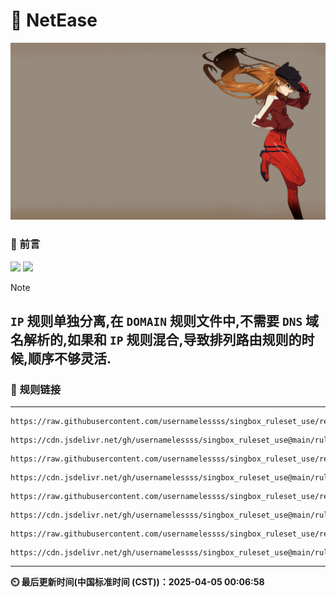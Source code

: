 
# 🧸 NetEase
![](https://raw.githubusercontent.com/usernamelessss/picture-bed/main/images/202504042256831.jpg)
### 📣 前言
![](https://shields.io/badge/-移除重复规则-ff69b4) ![](https://shields.io/badge/-IP&nbsp;规则单独存放不与&nbsp;DOMAIN&nbsp;等混合-green)
> [!NOTE]
**`IP` 规则单独分离,在 `DOMAIN` 规则文件中,不需要 `DNS` 域名解析的,如果和 `IP` 规则混合,导致排列路由规则的时候,顺序不够灵活.**
---

###  🔗 规则链接
---

```url
https://raw.githubusercontent.com/usernamelessss/singbox_ruleset_use/refs/heads/main/rule/NetEase/NetEase_IP.json
```

```url
https://cdn.jsdelivr.net/gh/usernamelessss/singbox_ruleset_use@main/rule/NetEase/NetEase_IP.json
```

```url
https://raw.githubusercontent.com/usernamelessss/singbox_ruleset_use/refs/heads/main/rule/NetEase/NetEase_IP.srs
```

```url
https://cdn.jsdelivr.net/gh/usernamelessss/singbox_ruleset_use@main/rule/NetEase/NetEase_IP.srs
```

```url
https://raw.githubusercontent.com/usernamelessss/singbox_ruleset_use/refs/heads/main/rule/NetEase/NetEase_No_IP.json
```

```url
https://cdn.jsdelivr.net/gh/usernamelessss/singbox_ruleset_use@main/rule/NetEase/NetEase_No_IP.json
```

```url
https://raw.githubusercontent.com/usernamelessss/singbox_ruleset_use/refs/heads/main/rule/NetEase/NetEase_No_IP.srs
```

```url
https://cdn.jsdelivr.net/gh/usernamelessss/singbox_ruleset_use@main/rule/NetEase/NetEase_No_IP.srs
```

---
**⏲️ 最后更新时间(中国标准时间 (CST))：2025-04-05 00:06:58**